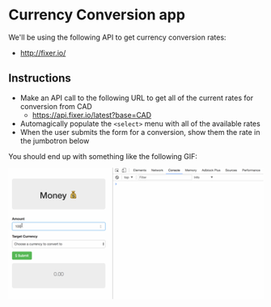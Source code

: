 # Currency Conversion app

We'll be using the following API to get currency conversion rates:

-  http://fixer.io/

## Instructions

- Make an API call to the following URL to get all of the current rates for conversion from CAD
    - https://api.fixer.io/latest?base=CAD
- Automagically populate the `<select>` menu with all of the available rates
- When the user submits the form for a conversion, show them the rate in the jumbotron below

You should end up with something like the following GIF:

![](money.gif)